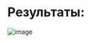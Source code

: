 # Результаты:


















![image](https://github.com/user-attachments/assets/6d55b2ac-0c2c-47b0-8829-06ee90e06f30)













